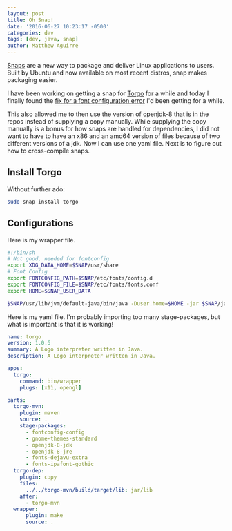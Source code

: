 ```yaml
---
layout: post
title: Oh Snap!
date: '2016-06-27 10:23:17 -0500'
categories: dev
tags: [dev, java, snap]
author: Matthew Aguirre
---
```


[Snaps](http://snapcraft.io/) are a new way to package and deliver Linux applications to users.  Built by Ubuntu and now available on most recent distros, snap makes packaging easier.

I have been working on getting a snap for [Torgo](http://tros.org/torgo/) for a while and today I finally found the [fix for a font configuration error](https://askubuntu.com/questions/791853/snap-package-for-java-swing-and-awt-application-crashes-when-it-is-executed) I'd been getting for a while.

This also allowed me to then use the version of openjdk-8 that is in the repos instead of supplying a copy manually.  While supplying the copy manually is a bonus for how snaps are handled for dependencies, I did not want to have to have an x86 and an amd64 version of files because of two different versions of a jdk.  Now I can use one yaml file.  Next is to figure out how to cross-compile snaps.

## Install Torgo

Without further ado:

```sh
sudo snap install torgo
```

## Configurations

Here is my wrapper file.

```sh
#!/bin/sh
# Not good, needed for fontconfig
export XDG_DATA_HOME=$SNAP/usr/share
# Font Config
export FONTCONFIG_PATH=$SNAP/etc/fonts/config.d
export FONTCONFIG_FILE=$SNAP/etc/fonts/fonts.conf
export HOME=$SNAP_USER_DATA

$SNAP/usr/lib/jvm/default-java/bin/java -Duser.home=$HOME -jar $SNAP/jar/torgo-1.0.6.jar
```

Here is my yaml file.  I'm probably importing too many stage-packages, but what is important is that it is working!

```yml
name: torgo
version: 1.0.6
summary: A Logo interpreter written in Java.
description: A Logo interpreter written in Java.

apps:
  torgo:
    command: bin/wrapper
    plugs: [x11, opengl]

parts:
  torgo-mvn:
    plugin: maven
    source: .
    stage-packages:
      - fontconfig-config
      - gnome-themes-standard
      - openjdk-8-jdk
      - openjdk-8-jre
      - fonts-dejavu-extra
      - fonts-ipafont-gothic
  torgo-dep:
    plugin: copy
    files:
      ../../torgo-mvn/build/target/lib: jar/lib
    after:
      - torgo-mvn
  wrapper:
      plugin: make
      source: .
```
